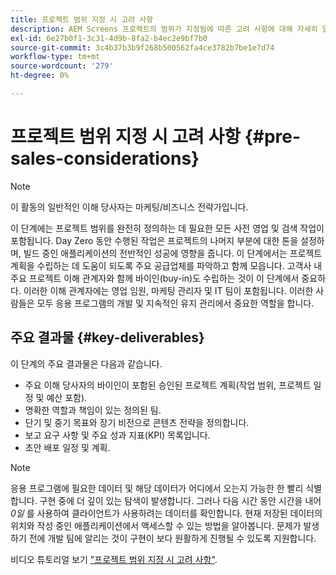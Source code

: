 ```yaml
---
title: 프로젝트 범위 지정 시 고려 사항
description: AEM Screens 프로젝트의 범위가 지정됨에 따른 고려 사항에 대해 자세히 알아보십시오.
exl-id: 6e27b0f1-3c31-4d9b-8fa2-b4ec2e9bf7b0
source-git-commit: 3c4b37b3b9f268b500562fa4ce3782b7be1e7d74
workflow-type: tm+mt
source-wordcount: '279'
ht-degree: 0%

---
```


# 프로젝트 범위 지정 시 고려 사항 {#pre-sales-considerations}

>[!NOTE]
>이 활동의 일반적인 이해 당사자는 마케팅/비즈니스 전략가입니다.

이 단계에는 프로젝트 범위를 완전히 정의하는 데 필요한 모든 사전 영업 및 검색 작업이 포함됩니다. Day Zero 동안 수행된 작업은 프로젝트의 나머지 부분에 대한 톤을 설정하며, 빌드 중인 애플리케이션의 전반적인 성공에 영향을 줍니다.
이 단계에서는 프로젝트 계획을 수립하는 데 도움이 되도록 주요 공급업체를 파악하고 함께 모읍니다. 고객사 내 주요 프로젝트 이해 관계자와 함께 바이인(buy-in)도 수립하는 것이 이 단계에서 중요하다. 이러한 이해 관계자에는 영업 임원, 마케팅 관리자 및 IT 팀이 포함됩니다. 이러한 사람들은 모두 응용 프로그램의 개발 및 지속적인 유지 관리에서 중요한 역할을 합니다.

## 주요 결과물 {#key-deliverables}

이 단계의 주요 결과물은 다음과 같습니다.

* 주요 이해 당사자의 바이인이 포함된 승인된 프로젝트 계획(작업 범위, 프로젝트 일정 및 예산 포함).
* 명확한 역할과 책임이 있는 정의된 팀.
* 단기 및 중기 목표와 장기 비전으로 콘텐츠 전략을 정의합니다.
* 보고 요구 사항 및 주요 성과 지표(KPI) 목록입니다.
* 초안 배포 일정 및 계획.

>[!NOTE]
>
>응용 프로그램에 필요한 데이터 및 해당 데이터가 어디에서 오는지 가능한 한 빨리 식별합니다. 구현 중에 더 깊이 있는 탐색이 발생합니다. 그러나 다음 시간 동안 시간을 내어 *0일* 를 사용하여 클라이언트가 사용하려는 데이터를 확인합니다. 현재 저장된 데이터의 위치와 작성 중인 애플리케이션에서 액세스할 수 있는 방법을 알아봅니다. 문제가 발생하기 전에 개발 팀에 알리는 것이 구현이 보다 원활하게 진행될 수 있도록 지원합니다.

비디오 튜토리얼 보기 [&quot;프로젝트 범위 지정 시 고려 사항&quot;](https://experienceleague.adobe.com/en/docs/experience-manager-screens/user-guide/digital-signage-network/project-considerations).
